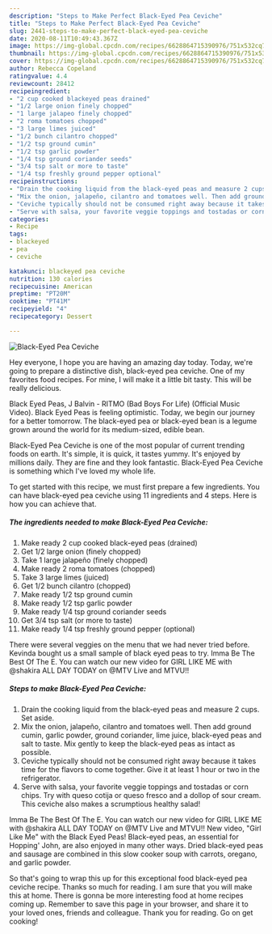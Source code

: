 ```yaml
---
description: "Steps to Make Perfect Black-Eyed Pea Ceviche"
title: "Steps to Make Perfect Black-Eyed Pea Ceviche"
slug: 2441-steps-to-make-perfect-black-eyed-pea-ceviche
date: 2020-08-11T10:49:43.367Z
image: https://img-global.cpcdn.com/recipes/6628864715390976/751x532cq70/black-eyed-pea-ceviche-recipe-main-photo.jpg
thumbnail: https://img-global.cpcdn.com/recipes/6628864715390976/751x532cq70/black-eyed-pea-ceviche-recipe-main-photo.jpg
cover: https://img-global.cpcdn.com/recipes/6628864715390976/751x532cq70/black-eyed-pea-ceviche-recipe-main-photo.jpg
author: Rebecca Copeland
ratingvalue: 4.4
reviewcount: 28412
recipeingredient:
- "2 cup cooked blackeyed peas drained"
- "1/2 large onion finely chopped"
- "1 large jalapeo finely chopped"
- "2 roma tomatoes chopped"
- "3 large limes juiced"
- "1/2 bunch cilantro chopped"
- "1/2 tsp ground cumin"
- "1/2 tsp garlic powder"
- "1/4 tsp ground coriander seeds"
- "3/4 tsp salt or more to taste"
- "1/4 tsp freshly ground pepper optional"
recipeinstructions:
- "Drain the cooking liquid from the black-eyed peas and measure 2 cups. Set aside."
- "Mix the onion, jalapeño, cilantro and tomatoes well. Then add ground cumin, garlic powder, ground coriander, lime juice, black-eyed peas and salt to taste. Mix gently to keep the black-eyed peas as intact as possible."
- "Ceviche typically should not be consumed right away because it takes time for the flavors to come together. Give it at least 1 hour or two in the refrigerator."
- "Serve with salsa, your favorite veggie toppings and tostadas or corn chips. Try with queso cotija or queso fresco and a dollop of sour cream. This ceviche also makes a scrumptious healthy salad!"
categories:
- Recipe
tags:
- blackeyed
- pea
- ceviche

katakunci: blackeyed pea ceviche 
nutrition: 130 calories
recipecuisine: American
preptime: "PT20M"
cooktime: "PT41M"
recipeyield: "4"
recipecategory: Dessert

---
```



![Black-Eyed Pea Ceviche](https://img-global.cpcdn.com/recipes/6628864715390976/751x532cq70/black-eyed-pea-ceviche-recipe-main-photo.jpg)

Hey everyone, I hope you are having an amazing day today. Today, we're going to prepare a distinctive dish, black-eyed pea ceviche. One of my favorites food recipes. For mine, I will make it a little bit tasty. This will be really delicious.

Black Eyed Peas, J Balvin - RITMO (Bad Boys For Life) (Official Music Video). Black Eyed Peas is feeling optimistic. Today, we begin our journey for a better tomorrow. The black-eyed pea or black-eyed bean is a legume grown around the world for its medium-sized, edible bean.

Black-Eyed Pea Ceviche is one of the most popular of current trending foods on earth. It's simple, it is quick, it tastes yummy. It's enjoyed by millions daily. They are fine and they look fantastic. Black-Eyed Pea Ceviche is something which I've loved my whole life.


To get started with this recipe, we must first prepare a few ingredients. You can have black-eyed pea ceviche using 11 ingredients and 4 steps. Here is how you can achieve that.

<!--inarticleads1-->

##### The ingredients needed to make Black-Eyed Pea Ceviche:

1. Make ready 2 cup cooked black-eyed peas (drained)
1. Get 1/2 large onion (finely chopped)
1. Take 1 large jalapeño (finely chopped)
1. Make ready 2 roma tomatoes (chopped)
1. Take 3 large limes (juiced)
1. Get 1/2 bunch cilantro (chopped)
1. Make ready 1/2 tsp ground cumin
1. Make ready 1/2 tsp garlic powder
1. Make ready 1/4 tsp ground coriander seeds
1. Get 3/4 tsp salt (or more to taste)
1. Make ready 1/4 tsp freshly ground pepper (optional)


There were several veggies on the menu that we had never tried before. Kevinda bought us a small sample of black eyed peas to try. Imma Be The Best Of The E. You can watch our new video for GIRL LIKE ME with @shakira ALL DAY TODAY on @MTV Live and MTVU!! 

<!--inarticleads2-->

##### Steps to make Black-Eyed Pea Ceviche:

1. Drain the cooking liquid from the black-eyed peas and measure 2 cups. Set aside.
1. Mix the onion, jalapeño, cilantro and tomatoes well. Then add ground cumin, garlic powder, ground coriander, lime juice, black-eyed peas and salt to taste. Mix gently to keep the black-eyed peas as intact as possible.
1. Ceviche typically should not be consumed right away because it takes time for the flavors to come together. Give it at least 1 hour or two in the refrigerator.
1. Serve with salsa, your favorite veggie toppings and tostadas or corn chips. Try with queso cotija or queso fresco and a dollop of sour cream. This ceviche also makes a scrumptious healthy salad!


Imma Be The Best Of The E. You can watch our new video for GIRL LIKE ME with @shakira ALL DAY TODAY on @MTV Live and MTVU!! New video, &#34;Girl Like Me&#34; with the Black Eyed Peas! Black-eyed peas, an essential for Hopping&#39; John, are also enjoyed in many other ways. Dried black-eyed peas and sausage are combined in this slow cooker soup with carrots, oregano, and garlic powder. 

So that's going to wrap this up for this exceptional food black-eyed pea ceviche recipe. Thanks so much for reading. I am sure that you will make this at home. There is gonna be more interesting food at home recipes coming up. Remember to save this page in your browser, and share it to your loved ones, friends and colleague. Thank you for reading. Go on get cooking!
